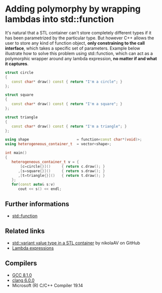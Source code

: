 ﻿# Adding polymorphy by wrapping lambdas into std::function
It's natural that a STL container can't store completely different types if it has been  parametrized by the particular type. But however C++ allows the user to store any kind of function object, __only constraining to the call interface__, which takes a specific set of parameters. Example below illustrate how to solve this problem using std::function, which can act as a polymorphic wrapper around any lambda expression, __no matter if and what it captures__. 
```cpp
struct circle
{
   const char* draw() const { return "I'm a circle"; }
};

struct square
{
   const char* draw() const { return "I'm a square"; }
};

struct triangle
{
   const char* draw() const { return "I'm a triangle"; }
};

using shape                      = function<const char*(void)>; 
using heterogeneous_container_t  = vector<shape>; 

int main()
{
   heterogeneous_container_t v = {
       [c=circle{}]()     { return c.draw(); }
      ,[s=square{}]()     { return s.draw(); }
      ,[t=triangle{}]()   { return t.draw(); }
   };
   for(const auto& s:v)
      cout << s() << endl;
```

## Further informations
* [std::function](https://en.cppreference.com/w/cpp/utility/functional/function)

## Related links
* [std::variant value type in a STL container](https://github.com/nikolaAV/Modern-Cpp/tree/master/variant/heterogeneous_container) by nikolaAV on GitHub
* [Lambda expressions](https://github.com/nikolaAV/Modern-Cpp/tree/master/lambda)

## Compilers
* [GCC 8.1.0](https://wandbox.org/)
* [clang 6.0.0](https://wandbox.org/)
* Microsoft (R) C/C++ Compiler 19.14 
